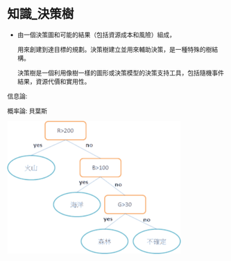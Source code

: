 
# 知識_決策樹


- 由一個決策圖和可能的結果（包括資源成本和風險）組成，

  用來創建到達目標的規劃。決策樹建立並用來輔助決策，是一種特殊的樹結構。
  
  決策樹是一個利用像樹一樣的圖形或決策模型的決策支持工具，包括隨機事件結果，資源代價和實用性。

信息論:


概率論:
    貝葉斯


<img src="決策樹1.png" width="400">




